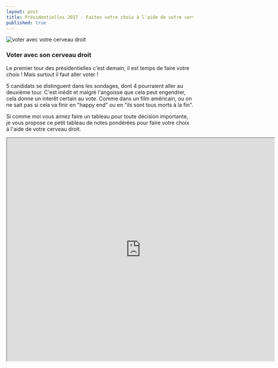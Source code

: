 ```yaml
---
layout: post
title: Présidentielles 2017 - Faites votre choix à l'aide de votre cerveau droit! / Tableau de décision à télécharger
published: true
---
```


<img src="../images/cerveau-droite-gauche1.jpg" title="voter avec votre cerveau droit">


### Voter avec son cerveau droit

Le premier tour des présidentielles c'est demain, il est temps de faire votre choix ! Mais surtout il faut aller voter !

5 candidats se distinguent dans les sondages, dont 4 pourraient aller au deuxième tour. C'est inédit et malgré l'angoisse que cela peut engendrer, cela donne un interêt certain au vote. Comme dans un film américain, ou on ne sait pas si cela va finir en "happy end" ou en "ils sont tous morts à la fin".

Si comme moi vous aimez faire un tableau pour toute décision importante, je vous propose ce petit tableau de notes pondérées pour faire votre choix à l'aide de votre cerveau droit.

<div style="width:720px; height: 600px;">
<iframe src="https://docs.google.com/spreadsheets/d/1avymKG7vyfZQl8s51nZjbOAR0Z4nttZPxDtMkeXkqKo/pubhtml?gid=0&amp;single=true&amp;widget=true&amp;headers=false" style="display: block; width: 100%; height: 100%;></iframe>
</div>

### Tableau d'aide au choix en téléchargement

Ce [petit tableau google](https://docs.google.com/spreadsheets/d/1avymKG7vyfZQl8s51nZjbOAR0Z4nttZPxDtMkeXkqKo/edit#gid=1896097280) qui compare les candidats sur 5 thèmes principaux de la campagne ainsi que sur 4 jockers qui donnent des points en plus (personnalité attachante) ou en moins (affaires).

Evidemment vous pouvez avoir d'autres idées de catégorisation, mais en tout cas c'est ce qui m'est venu à l'esprit, sans potasser les programmes des candidats. Vous pouvez rajouter des lignes pour le rendre plus proche de vos centres d'interêts.

Pour utiliser ce tableau,

* <strong style="font-size: 20px; font-weight: bold">1/</strong> [télécharger le tableau vierge et son exemple](https://docs.google.com/spreadsheets/d/1avymKG7vyfZQl8s51nZjbOAR0Z4nttZPxDtMkeXkqKo/edit#gid=1896097280).
* <strong style="font-size: 20px; font-weight: bold">2/</strong> Remplir la colonne pondération :
avec des valeurs de +100 à -100. Les thèmes doivents avoir une pondération positive (de 0 à 100), les jokers peuvent avoir une pondération positive ou négative (de -100 à + 100).
* <strong style="font-size: 20px; font-weight: bold">3/</strong> Remplir les colonnes jaunes de chaque candidates même ceux qu'on aime pas avec des notes de 0 à 10.
* <strong style="font-size: 20px; font-weight: bold">4/</strong> Regarde le resultat, celui qui a le plus de point devrait être celui pour qui vous aller voter en suivant les conseils de votre cerveau droit (indépendemment de toutes orientation politique).
* <strong style="font-size: 20px; font-weight: bold">5/</strong> Publie le résultat sur les réseaux sociaux !



### [Télécharger Le tableau pour choisir son candidat](https://docs.google.com/spreadsheets/d/1avymKG7vyfZQl8s51nZjbOAR0Z4nttZPxDtMkeXkqKo/edit#gid=1896097280)
